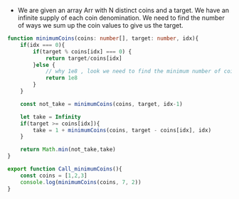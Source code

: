 - We are given an array Arr with N distinct coins and a target. We have an infinite supply of each coin denomination. We need to find the number of ways we sum up the coin values to give us the target.


```ts
function minimumCoins(coins: number[], target: number, idx){
    if(idx === 0){
        if(target % coins[idx] === 0) {
            return target/coins[idx]
        }else {
            // why 1e8 , look we need to find the minimum number of coins , and in function below we are adding 1 everytime , so any moment this function returns from this else condition, which means this will never make coin change thus we need to eliminate the call hence add maximum value , we could have reuturned Infinty as well but since we are adding 1 + 1 and addition of infinity could cause overflow error
            return 1e8
        }
    }

    const not_take = minimumCoins(coins, target, idx-1)

    let take = Infinity
    if(target >= coins[idx]){
        take = 1 + minimumCoins(coins, target - coins[idx], idx)
    }

    return Math.min(not_take,take)
}

export function Call_minimumCoins(){
    const coins = [1,2,3]
    console.log(minimumCoins(coins, 7, 2))
}
```
